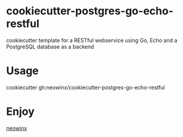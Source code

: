 # cookiecutter-postgres-go-echo-restful

cookiecutter template for a RESTful webservice using Go, Echo and a PostgreSQL database as a backend

# Usage

cookiecutter gh:neowinx/cookiecutter-postgres-go-echo-restful

# Enjoy

[neowinx](https://github.com/neowinx)
